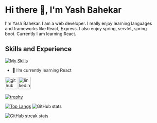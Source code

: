 # Hi there 👋, I'm Yash Bahekar
I'm Yash Bahekar. I am a web developer. I really enjoy learning languages and frameworks like React, Express. I also enjoy spring, servlet, spring boot. Currently I am learning React.

## Skills and Experience
   [![My Skills](https://skillicons.dev/icons?i=react,nodejs,mongodb,mysql,expressjs,js,html,css,java,cpp)](https://skillicons.dev)

- 🌱 I’m currently learning React 


[<img src='https://cdn.jsdelivr.net/npm/simple-icons@3.0.1/icons/github.svg' alt='github' height='40'>](https://github.com/Yashbahekar)  [<img src='https://cdn.jsdelivr.net/npm/simple-icons@3.0.1/icons/linkedin.svg' alt='linkedin' height='40'>](https://www.linkedin.com/in/yash-bahekar-025151220/)  

[![trophy](https://github-profile-trophy.vercel.app/?username=Yashbahekar)](https://github.com/ryo-ma/github-profile-trophy)

[![Top Langs](https://github-readme-stats.vercel.app/api/top-langs/?username=Yashbahekar)](https://github.com/anuraghazra/github-readme-stats)                 ![GitHub stats](https://github-readme-stats.vercel.app/api?username=Yashbahekar&show_icons=true&count_private=true)  

   ![GitHub streak stats](https://streak-stats.demolab.com/?user=Yashbahekar)  

